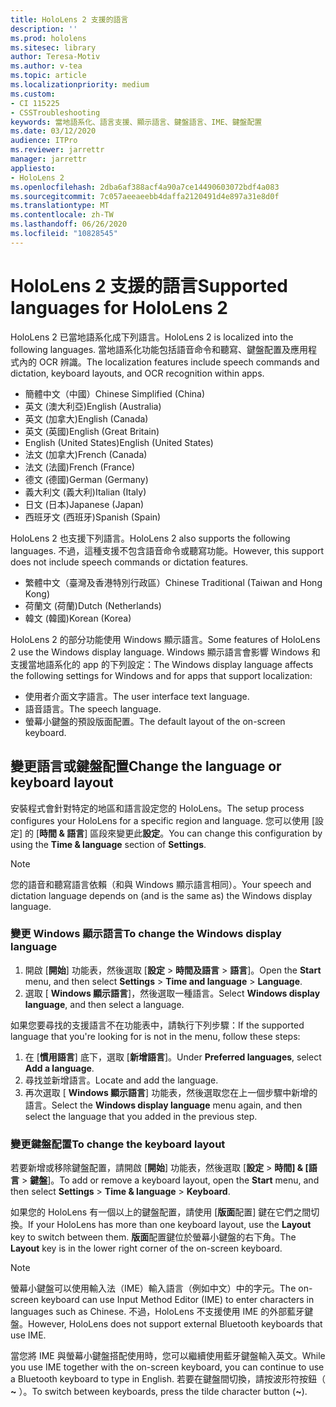 ```yaml
---
title: HoloLens 2 支援的語言
description: ''
ms.prod: hololens
ms.sitesec: library
author: Teresa-Motiv
ms.author: v-tea
ms.topic: article
ms.localizationpriority: medium
ms.custom:
- CI 115225
- CSSTroubleshooting
keywords: 當地語系化、語言支援、顯示語言、鍵盤語言、IME、鍵盤配置
ms.date: 03/12/2020
audience: ITPro
ms.reviewer: jarrettr
manager: jarrettr
appliesto:
- HoloLens 2
ms.openlocfilehash: 2dba6af388acf4a90a7ce14490603072bdf4a083
ms.sourcegitcommit: 7c057aeeaeebb4daffa2120491d4e897a31e8d0f
ms.translationtype: MT
ms.contentlocale: zh-TW
ms.lasthandoff: 06/26/2020
ms.locfileid: "10828545"
---
```

# <span data-ttu-id="3d5a8-103">HoloLens 2 支援的語言</span><span class="sxs-lookup"><span data-stu-id="3d5a8-103">Supported languages for HoloLens 2</span></span>

<span data-ttu-id="3d5a8-104">HoloLens 2 已當地語系化成下列語言。</span><span class="sxs-lookup"><span data-stu-id="3d5a8-104">HoloLens 2 is localized into the following languages.</span></span> <span data-ttu-id="3d5a8-105">當地語系化功能包括語音命令和聽寫、鍵盤配置及應用程式內的 OCR 辨識。</span><span class="sxs-lookup"><span data-stu-id="3d5a8-105">The localization features include speech commands and dictation, keyboard layouts, and OCR recognition within apps.</span></span>

- <span data-ttu-id="3d5a8-106">簡體中文（中國）</span><span class="sxs-lookup"><span data-stu-id="3d5a8-106">Chinese Simplified (China)</span></span>
- <span data-ttu-id="3d5a8-107">英文 (澳大利亞)</span><span class="sxs-lookup"><span data-stu-id="3d5a8-107">English (Australia)</span></span>
- <span data-ttu-id="3d5a8-108">英文 (加拿大)</span><span class="sxs-lookup"><span data-stu-id="3d5a8-108">English (Canada)</span></span>
- <span data-ttu-id="3d5a8-109">英文 (英國)</span><span class="sxs-lookup"><span data-stu-id="3d5a8-109">English (Great Britain)</span></span>
- <span data-ttu-id="3d5a8-110">English (United States)</span><span class="sxs-lookup"><span data-stu-id="3d5a8-110">English (United States)</span></span>
- <span data-ttu-id="3d5a8-111">法文 (加拿大)</span><span class="sxs-lookup"><span data-stu-id="3d5a8-111">French (Canada)</span></span>
- <span data-ttu-id="3d5a8-112">法文 (法國)</span><span class="sxs-lookup"><span data-stu-id="3d5a8-112">French (France)</span></span>
- <span data-ttu-id="3d5a8-113">德文 (德國)</span><span class="sxs-lookup"><span data-stu-id="3d5a8-113">German (Germany)</span></span>
- <span data-ttu-id="3d5a8-114">義大利文 (義大利)</span><span class="sxs-lookup"><span data-stu-id="3d5a8-114">Italian (Italy)</span></span>
- <span data-ttu-id="3d5a8-115">日文 (日本)</span><span class="sxs-lookup"><span data-stu-id="3d5a8-115">Japanese (Japan)</span></span>
- <span data-ttu-id="3d5a8-116">西班牙文 (西班牙)</span><span class="sxs-lookup"><span data-stu-id="3d5a8-116">Spanish (Spain)</span></span>

<span data-ttu-id="3d5a8-117">HoloLens 2 也支援下列語言。</span><span class="sxs-lookup"><span data-stu-id="3d5a8-117">HoloLens 2 also supports the following languages.</span></span> <span data-ttu-id="3d5a8-118">不過，這種支援不包含語音命令或聽寫功能。</span><span class="sxs-lookup"><span data-stu-id="3d5a8-118">However, this support does not include speech commands or dictation features.</span></span>

- <span data-ttu-id="3d5a8-119">繁體中文（臺灣及香港特別行政區）</span><span class="sxs-lookup"><span data-stu-id="3d5a8-119">Chinese Traditional (Taiwan and Hong Kong)</span></span>
- <span data-ttu-id="3d5a8-120">荷蘭文 (荷蘭)</span><span class="sxs-lookup"><span data-stu-id="3d5a8-120">Dutch (Netherlands)</span></span>
- <span data-ttu-id="3d5a8-121">韓文 (韓國)</span><span class="sxs-lookup"><span data-stu-id="3d5a8-121">Korean (Korea)</span></span>

<span data-ttu-id="3d5a8-122">HoloLens 2 的部分功能使用 Windows 顯示語言。</span><span class="sxs-lookup"><span data-stu-id="3d5a8-122">Some features of HoloLens 2 use the Windows display language.</span></span> <span data-ttu-id="3d5a8-123">Windows 顯示語言會影響 Windows 和支援當地語系化的 app 的下列設定：</span><span class="sxs-lookup"><span data-stu-id="3d5a8-123">The Windows display language affects the following settings for Windows and for apps that support localization:</span></span>

- <span data-ttu-id="3d5a8-124">使用者介面文字語言。</span><span class="sxs-lookup"><span data-stu-id="3d5a8-124">The user interface text language.</span></span>
- <span data-ttu-id="3d5a8-125">語音語言。</span><span class="sxs-lookup"><span data-stu-id="3d5a8-125">The speech language.</span></span>
- <span data-ttu-id="3d5a8-126">螢幕小鍵盤的預設版面配置。</span><span class="sxs-lookup"><span data-stu-id="3d5a8-126">The default layout of the on-screen keyboard.</span></span>

## <span data-ttu-id="3d5a8-127">變更語言或鍵盤配置</span><span class="sxs-lookup"><span data-stu-id="3d5a8-127">Change the language or keyboard layout</span></span>

<span data-ttu-id="3d5a8-128">安裝程式會針對特定的地區和語言設定您的 HoloLens。</span><span class="sxs-lookup"><span data-stu-id="3d5a8-128">The setup process configures your HoloLens for a specific region and language.</span></span> <span data-ttu-id="3d5a8-129">您可以使用 [設定] 的 [**時間 & 語言**] 區段來變更此**設定**。</span><span class="sxs-lookup"><span data-stu-id="3d5a8-129">You can change this configuration by using the **Time & language** section of **Settings**.</span></span>

> [!NOTE]  
> <span data-ttu-id="3d5a8-130">您的語音和聽寫語言依賴（和與 Windows 顯示語言相同）。</span><span class="sxs-lookup"><span data-stu-id="3d5a8-130">Your speech and dictation language depends on (and is the same as) the Windows display language.</span></span>

### <span data-ttu-id="3d5a8-131">變更 Windows 顯示語言</span><span class="sxs-lookup"><span data-stu-id="3d5a8-131">To change the Windows display language</span></span>

1. <span data-ttu-id="3d5a8-132">開啟 [**開始**] 功能表，然後選取 [**設定**  >  **時間及語言**  >  **語言**]。</span><span class="sxs-lookup"><span data-stu-id="3d5a8-132">Open the **Start** menu, and then select **Settings** > **Time and language** > **Language**.</span></span>
2. <span data-ttu-id="3d5a8-133">選取 [ **Windows 顯示語言**]，然後選取一種語言。</span><span class="sxs-lookup"><span data-stu-id="3d5a8-133">Select **Windows display language**, and then select a language.</span></span>  

<span data-ttu-id="3d5a8-134">如果您要尋找的支援語言不在功能表中，請執行下列步驟：</span><span class="sxs-lookup"><span data-stu-id="3d5a8-134">If the supported language that you're looking for is not in the menu, follow these steps:</span></span>  

1. <span data-ttu-id="3d5a8-135">在 [**慣用語言**] 底下，選取 [**新增語言**]。</span><span class="sxs-lookup"><span data-stu-id="3d5a8-135">Under **Preferred languages**, select **Add a language**.</span></span>
2. <span data-ttu-id="3d5a8-136">尋找並新增語言。</span><span class="sxs-lookup"><span data-stu-id="3d5a8-136">Locate and add the language.</span></span>
3. <span data-ttu-id="3d5a8-137">再次選取 [ **Windows 顯示語言**] 功能表，然後選取您在上一個步驟中新增的語言。</span><span class="sxs-lookup"><span data-stu-id="3d5a8-137">Select the **Windows display language** menu again, and then select the language that you added in the previous step.</span></span>

### <span data-ttu-id="3d5a8-138">變更鍵盤配置</span><span class="sxs-lookup"><span data-stu-id="3d5a8-138">To change the keyboard layout</span></span>

<span data-ttu-id="3d5a8-139">若要新增或移除鍵盤配置，請開啟 [**開始**] 功能表，然後選取 [**設定**  >  **時間] & [語言**  >  **鍵盤**]。</span><span class="sxs-lookup"><span data-stu-id="3d5a8-139">To add or remove a keyboard layout, open the **Start** menu, and then select **Settings** > **Time & language** > **Keyboard**.</span></span>

<span data-ttu-id="3d5a8-140">如果您的 HoloLens 有一個以上的鍵盤配置，請使用 [**版面**配置] 鍵在它們之間切換。</span><span class="sxs-lookup"><span data-stu-id="3d5a8-140">If your HoloLens has more than one keyboard layout, use the **Layout** key to switch between them.</span></span> <span data-ttu-id="3d5a8-141">**版面**配置鍵位於螢幕小鍵盤的右下角。</span><span class="sxs-lookup"><span data-stu-id="3d5a8-141">The **Layout** key is in the lower right corner of the on-screen keyboard.</span></span>

> [!NOTE]  
> <span data-ttu-id="3d5a8-142">螢幕小鍵盤可以使用輸入法（IME）輸入語言（例如中文）中的字元。</span><span class="sxs-lookup"><span data-stu-id="3d5a8-142">The on-screen keyboard can use Input Method Editor (IME) to enter characters in languages such as Chinese.</span></span> <span data-ttu-id="3d5a8-143">不過，HoloLens 不支援使用 IME 的外部藍牙鍵盤。</span><span class="sxs-lookup"><span data-stu-id="3d5a8-143">However, HoloLens does not support external Bluetooth keyboards that use IME.</span></span>
>  
> <span data-ttu-id="3d5a8-144">當您將 IME 與螢幕小鍵盤搭配使用時，您可以繼續使用藍牙鍵盤輸入英文。</span><span class="sxs-lookup"><span data-stu-id="3d5a8-144">While you use IME together with the on-screen keyboard, you can continue to use a Bluetooth keyboard to type in English.</span></span> <span data-ttu-id="3d5a8-145">若要在鍵盤間切換，請按波形符按鈕（ **~** ）。</span><span class="sxs-lookup"><span data-stu-id="3d5a8-145">To switch between keyboards, press the tilde character button (**~**).</span></span>
